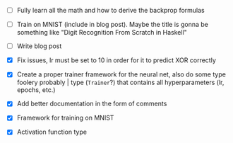 - [ ] Fully learn all the math and how to derive the backprop formulas
- [ ] Train on MNIST (include in blog post). Maybe the title is gonna be something like "Digit Recognition From Scratch in Haskell"
- [ ] Write blog post

- [x] Fix issues, lr must be set to 10 in order for it to predict XOR correctly
- [x] Create a proper trainer framework for the neural net, also do some type foolery probably | type (`Trainer`?) that contains all hyperparameters (lr, epochs, etc.)
- [x] Add better documentation in the form of comments
- [x] Framework for training on MNIST
- [x] Activation function type
